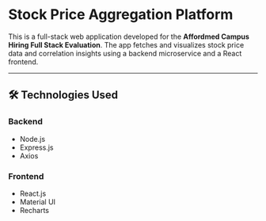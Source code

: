 # Stock Price Aggregation Platform

This is a full-stack web application developed for the **Affordmed Campus Hiring Full Stack Evaluation**. The app fetches and visualizes stock price data and correlation insights using a backend microservice and a React frontend.

---

## 🛠 Technologies Used

### Backend
- Node.js
- Express.js
- Axios

### Frontend
- React.js
- Material UI
- Recharts



